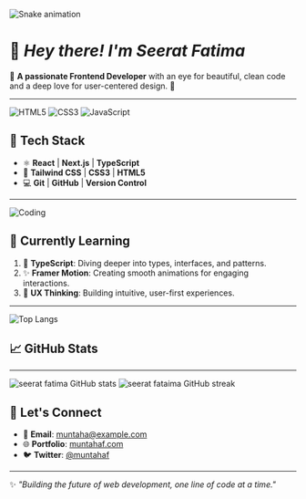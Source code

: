 
![Snake animation](https://github.com/muntaha-fatima/muntaha-fatima/blob/output/github-contribution-grid-snake.svg)

# 👋 *Hey there! I'm Seerat Fatima*  

🌸 **A passionate Frontend Developer** with an eye for beautiful, clean code and a deep love for user-centered design. 🚀

---

![HTML5](https://img.shields.io/badge/HTML5-E34F26?style=for-the-badge&logo=html5&logoColor=white)
![CSS3](https://img.shields.io/badge/CSS3-1572B6?style=for-the-badge&logo=css3&logoColor=white)
![JavaScript](https://img.shields.io/badge/JavaScript-F7DF1E?style=for-the-badge&logo=javascript&logoColor=black)


## 🔧 **Tech Stack**

- ⚛️ **React** | **Next.js** | **TypeScript**
- 🎨 **Tailwind CSS** | **CSS3** | **HTML5**
- 💻 **Git** | **GitHub** | **Version Control**

---

![Coding](https://media.giphy.com/media/26tn33aiTi1jkl6H6/giphy.gif)


## 🌱 **Currently Learning**

1. 📘 **TypeScript**: Diving deeper into types, interfaces, and patterns.
2. ✨ **Framer Motion**: Creating smooth animations for engaging interactions.
3. 🎯 **UX Thinking**: Building intuitive, user-first experiences.

---

![Top Langs](https://github-readme-stats.vercel.app/api/top-langs/?username=muntaha-fatima&layout=compact&theme=radical)

## 📈 **GitHub Stats**



---
![seerat fatima GitHub stats](https://github-readme-stats.vercel.app/api?username=muntaha-fatima&show_icons=true&theme=radical)
![seerat fataima GitHub streak](https://github-readme-streak-stats.herokuapp.com/?user=muntaha-fatima&theme=radical)


## 🔗 **Let's Connect**

- 📧 **Email**: [muntaha@example.com](mailto:muntaha@example.com)  
- 🌐 **Portfolio**: [muntahaf.com](https://www.muntahaf.com)  
- 🐦 **Twitter**: [@muntahaf](https://twitter.com/muntahaf)

---

✨ *"Building the future of web development, one line of code at a time."*
